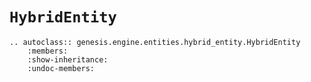 # `HybridEntity`

```{eval-rst}  
.. autoclass:: genesis.engine.entities.hybrid_entity.HybridEntity
    :members:
    :show-inheritance:
    :undoc-members:
```
